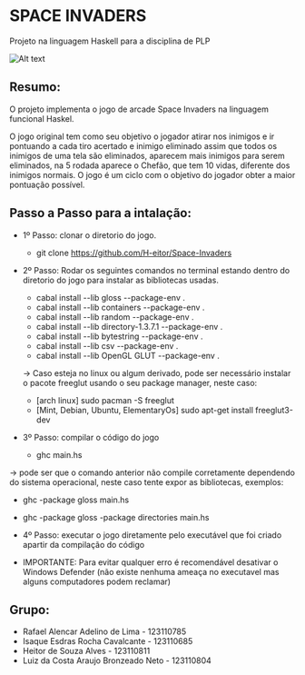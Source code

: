 # SPACE INVADERS
Projeto na linguagem Haskell para a disciplina de PLP

![Alt text](https://res.cloudinary.com/cook-becker/image/fetch/q_auto:best,f_auto,w_1920,g_center/https://candb.com/site/candb/images/artwork/MarqueeHome.jpg "title image")

## Resumo:
  O projeto implementa o jogo de arcade Space Invaders na linguagem funcional Haskel.
  
  O jogo original tem como seu objetivo o jogador atirar nos inimigos e ir pontuando a cada tiro acertado e inimigo eliminado    assim que todos os inimigos de uma tela são eliminados, aparecem mais inimigos para serem eliminados, na 5 rodada
  aparece o Chefão, que tem 10 vidas, diferente dos inimigos normais. O jogo é um ciclo com o objetivo do jogador obter a maior   pontuação possível.


## Passo a Passo para a intalação:

- 1º Passo: clonar o diretorio do jogo.
  - git clone https://github.com/H-eitor/Space-Invaders

- 2º Passo: Rodar os seguintes comandos no terminal estando dentro do diretorio do jogo para instalar as bibliotecas usadas.
  - cabal install --lib gloss --package-env .
  - cabal install --lib containers --package-env .
  - cabal install --lib random --package-env .
  - cabal install --lib directory-1.3.7.1 --package-env .
  - cabal install --lib bytestring --package-env .
  - cabal install --lib csv --package-env .
  - cabal install --lib OpenGL GLUT --package-env .

  -> Caso esteja no linux ou algum derivado, pode ser necessário instalar o pacote freeglut usando o seu package manager, neste caso:
     - [arch linux] sudo pacman -S freeglut 
     - [Mint, Debian, Ubuntu, ElementaryOs] sudo apt-get install freeglut3-dev

- 3º Passo: compilar o código do jogo
  - ghc main.hs

-> pode ser que o comando anterior não compile corretamente dependendo do sistema operacional, neste caso tente expor as bibliotecas, exemplos:
  - ghc -package gloss main.hs 
  - ghc -package gloss -package directories main.hs

- 4º Passo: executar o jogo diretamente pelo executável que foi criado apartir da compilação do código

- IMPORTANTE: Para evitar qualquer erro é recomendável desativar o Windows Defender (não existe nenhuma ameaça no executavel mas alguns computadores podem reclamar)


## Grupo:
- Rafael Alencar Adelino de Lima - 123110785
- Isaque Esdras Rocha Cavalcante - 123110685
- Heitor de Souza Alves - 123110811
- Luiz da Costa Araujo Bronzeado Neto - 123110804
